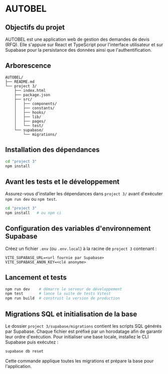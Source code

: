 # AUTOBEL

## Objectifs du projet

AUTOBEL est une application web de gestion des demandes de devis (RFQ). Elle s'appuie sur React et TypeScript pour l'interface utilisateur et sur Supabase pour la persistance des données ainsi que l'authentification.

## Arborescence

```
AUTOBEL/
├── README.md
└── project 3/
    ├── index.html
    ├── package.json
    ├── src/
    │   ├── components/
    │   ├── constants/
    │   ├── hooks/
    │   ├── lib/
    │   ├── pages/
    │   └── test/
    └── supabase/
        └── migrations/
```

## Installation des dépendances

```bash
cd "project 3"
npm install
```

## Avant les tests et le développement

Assurez-vous d'installer les dépendances dans `project 3/` avant d'exécuter `npm run dev` ou `npm test`.

```bash
cd "project 3"
npm install   # ou npm ci
```

## Configuration des variables d'environnement Supabase

Créez un fichier `.env` (ou `.env.local`) à la racine de `project 3` contenant :

```
VITE_SUPABASE_URL=<url fournie par Supabase>
VITE_SUPABASE_ANON_KEY=<clé anonyme>
```

## Lancement et tests

```bash
npm run dev    # démarre le serveur de développement
npm test       # lance la suite de tests Vitest
npm run build  # construit la version de production
```

## Migrations SQL et initialisation de la base

Le dossier `project 3/supabase/migrations` contient les scripts SQL générés par Supabase. Chaque fichier est préfixé par un horodatage afin de garantir leur ordre d'exécution. Pour initialiser une base locale, installez le CLI Supabase puis exécutez :

```bash
supabase db reset
```

Cette commande applique toutes les migrations et prépare la base pour l'application.

